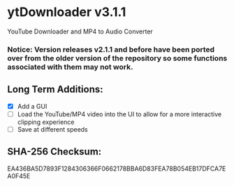 # ytDownloader v3.1.1
YouTube Downloader and MP4 to Audio Converter
### Notice: Version releases v2.1.1 and before have been ported over from the older version of the repository so some functions associated with them may not work. 
## Long Term Additions:
- [x] Add a GUI
- [ ] Load the YouTube/MP4 video into the UI to allow for a more interactive clipping experience
- [ ] Save at different speeds
## SHA-256 Checksum:
EA436BA5D7893F1284306366F0662178BBA6D83FEA78B054EB17DFCA7EA0F45E
